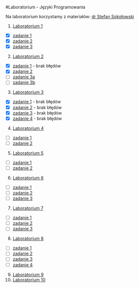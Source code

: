 #Laboratorium - Języki Programowania

Na laboratorium korzystamy z materiałów: [dr Stefan Sokołowski](https://inf.ug.edu.pl/~stefan/Dydaktyka/JezProg/Slajdy/index.html#lab)

1. [Laboratorium 1](LAB1) 
  * [x] [zadanie 1](LAB1/zad1.c)
  * [x] [zadanie 2](LAB1/zad2.c)
  * [x] [zadanie 3](LAB1/zad3.c)

2. [Laboratorium 2](LAB2)
  * [x] [zadanie 1](LAB2/zad1.c) - brak błędów
  * [x] [zadanie 2](LAB2/zad2.c)
  * [ ] [zadanie 3a](LAB2/zad3a.c)
  * [ ] [zadanie 3b](LAB2/zad3b.c)
3. [Laboratorium 3](LAB3)
  * [x] [zadanie 1](LAB3/zad1.c) - brak błędów
  * [x] [zadanie 2](LAB3/zad2.c) - brak błędów
  * [x] [zadanie 3](LAB3/zad3.c) - brak błędów
  * [x] [zadanie 4](LAB3/zad4.c) - brak błędów
4. [Laboratorium 4](LAB4)
  * [ ] [zadanie 1](LAB4/zad1.c)
  * [ ] [zadanie 2](LAB4/zad2.c)
5. [Laboratorium 5](LAB5)
  * [ ] [zadanie 1](LAB5/zad1.c)
  * [ ] [zadanie 2](LAB5/zad2.c)
6. [Laboratorium 6](LAB6)
  * [ ] [zadanie 1](LAB6/zad1.c)
  * [ ] [zadanie 2](LAB6/zad2.c)
  * [ ] [zadanie 3](LAB6/zad3.c)
7. [Laboratorium 7](LAB7)
  * [ ] [zadanie 1](LAB7/zad1.c)
  * [ ] [zadanie 2](LAB7/zad2.c)
  * [ ] [zadanie 3](LAB7/zad3.c)
8. [Laboratorium 8](LAB8)
  * [ ] [zadanie 1](LAB8/zad1.c)
  * [ ] [zadanie 2](LAB8/zad2.c)
  * [ ] [zadanie 3](LAB8/zad3.c)
  * [ ] [zadanie 4](LAB8/zad4.c)
9. [Laboratorium 9](LAB9)
10. [Laboratorium 10](LAB10)
